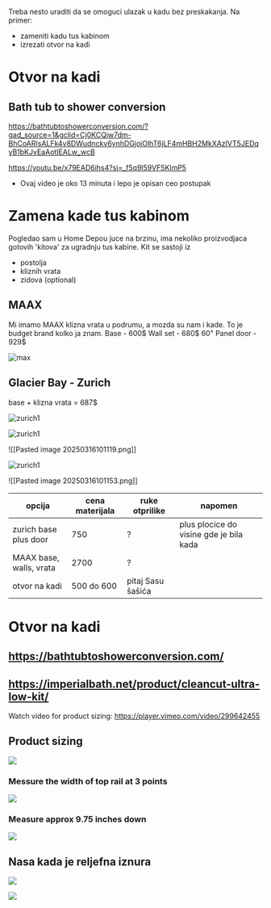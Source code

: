 Treba nesto uraditi da se omoguci ulazak u kadu bez preskakanja. Na primer:
- zameniti kadu tus kabinom
- izrezati otvor na kadi


# Otvor na kadi

## Bath tub to shower conversion

https://bathtubtoshowerconversion.com/?gad_source=1&gclid=Cj0KCQjw7dm-BhCoARIsALFk4v8DWudnckv6ynhDGjojOlhT6jLF4mHBH2MkXAzIVT5JEDqyB1bKJvEaAotIEALw_wcB

https://youtu.be/x79EAD6ihs4?si=_f5q9l59VF5KlmP5

- Ovaj video je oko 13 minuta i lepo je opisan ceo postupak


# Zamena kade tus kabinom

Pogledao sam u Home Depou juce na brzinu, ima nekoliko proizvodjaca gotovih 'kitova' za ugradnju tus kabine.
Kit se sastoji iz 
- postolja
- kliznih vrata
- zidova (optional)

## MAAX

Mi imamo MAAX klizna vrata u podrumu, a mozda su nam i kade. To je budget brand kolko ja znam.
Base - 600$
Wall set - 680$
60" Panel door - 929$



![max](https://github.com/alexbasaric/proba/blob/main/images/adaptacija-kade/Pasted%20image%2020250316100848.png)

## Glacier Bay - Zurich



base + klizna vrata = 687$ 

![zurich1](
https://github.com/alexbasaric/proba/blob/main/images/Pasted%20image%2020250316101153.png)


![zurich1](
https://github.com/alexbasaric/proba/blob/main/images/Pasted%20image%20250316101119.png)



![[Pasted image 20250316101119.png]]

![zurich1](
https://github.com/alexbasaric/proba/blob/main/images/Pasted%20image%2020250316101153.png)


![[Pasted image 20250316101153.png]]


|opcija| cena materijala| ruke otprilike |napomen|
|---|---|---|---|
|zurich base plus door|750|?|plus plocice do visine gde je bila kada|
|MAAX base, walls, vrata|2700|?||
|otvor na kadi|500 do 600| pitaj Sasu šašića||

# Otvor na kadi

## https://bathtubtoshowerconversion.com/


## https://imperialbath.net/product/cleancut-ultra-low-kit/

Watch video for product sizing:  https://player.vimeo.com/video/299642455

## Product sizing

![](Pasted%20image%2020250316183619.png)

### Messure the width of top rail at 3 points

![](Pasted%20image%2020250316184224.png)

### Measure approx 9.75 inches down

![](Pasted%20image%2020250316184840.png)
## Nasa kada je reljefna iznura

![](../Pasted%20image%2020250319145453.png)



![](../Pasted%20image%2020250319145634.png)


